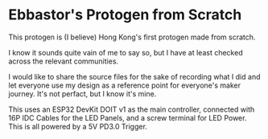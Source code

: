 # Ebbastor's Protogen from Scratch

This protogen is (I believe) Hong Kong's first protogen made from scratch.

I know it sounds quite vain of me to say so, but I have at least checked across the relevant communities.

I would like to share the source files for the sake of recording what I did and let everyone use my design as a reference point for everyone's maker journey. It's not perfact, but I know it's mine.

This uses an ESP32 DevKit DOIT v1 as the main controller, connected with 16P IDC Cables for the LED Panels, and a screw terminal for LED Power. This is all powered by a 5V PD3.0 Trigger.
